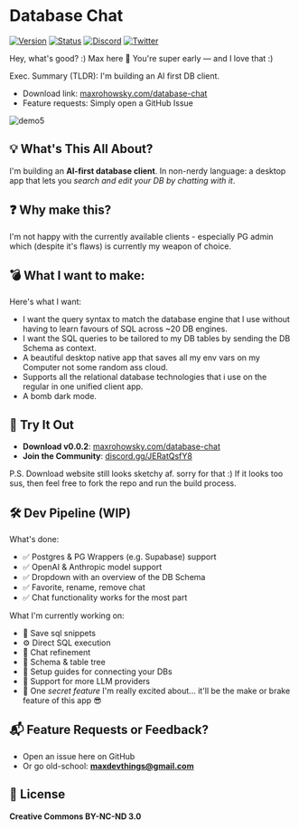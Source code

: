 # Database Chat

[![Version](https://img.shields.io/badge/VERSION-0.0.2-brightgreen?style=for-the-badge)](https://maxrohowsky.com/database-chat)
[![Status](https://img.shields.io/badge/STATUS-EARLY_ACCESS-orange?style=for-the-badge)](https://maxrohowsky.com/database-chat)
[![Discord](https://img.shields.io/badge/COMMUNITY-JOIN_NOW-7289DA?style=for-the-badge&logo=discord&logoColor=white)](https://discord.gg/JERatQsfY8)
[![Twitter](https://img.shields.io/badge/FOLLOW-@MAXROHOWSKY-1DA1F2?style=for-the-badge&logo=twitter&logoColor=white)](https://x.com/MaxRohowsky)

Hey, what's good? :) Max here 👋 You're super early — and I love that :)

Exec. Summary (TLDR): I'm building an AI first DB client.
- Download link: [maxrohowsky.com/database-chat](https://maxrohowsky.com/database-chat)
- Feature requests: Simply open a GitHub Issue

![demo5](https://github.com/user-attachments/assets/c96773f7-6152-4755-84c1-e6935884ebca)


## 💡 What's This All About?

I'm building an **AI-first database client**. In non-nerdy language: a desktop app that lets you *search and edit your DB by chatting with it*.

## ❓ Why make this?

I'm not happy with the currently available clients - especially PG admin which (despite it's flaws) is currently my weapon of choice.

## 💣 What I want to make:

Here's what I want:
- I want the query syntax to match the database engine that I use without having to learn favours of SQL across ~20 DB engines.
- I want the SQL queries to be tailored to my DB tables by sending the DB Schema as context.
- A beautiful desktop native app that saves all my env vars on my Computer not some random ass cloud.
- Supports all the relational database technologies that i use on the regular in one unified client app.  
- A bomb dark mode.

## 🚀 Try It Out

* **Download v0.0.2**: [maxrohowsky.com/database-chat](https://maxrohowsky.com/database-chat)
* **Join the Community**: [discord.gg/JERatQsfY8](https://discord.gg/JERatQsfY8)

P.S. Download website still looks sketchy af. sorry for that :) If it looks too sus, then feel free to fork the repo and run the build process.

## 🛠️ Dev Pipeline (WIP)

What's done:
* ✅ Postgres & PG Wrappers (e.g. Supabase) support
* ✅ OpenAI & Anthropic model support
* ✅ Dropdown with an overview of the DB Schema
* ✅ Favorite, rename, remove chat
* ✅ Chat functionality works for the most part

What I'm currently working on:
* 💾 Save sql snippets
* ⚙️ Direct SQL execution
* 🧠 Chat refinement
* 🌲 Schema & table tree
* 📘 Setup guides for connecting your DBs
* 🔌 Support for more LLM providers
* 🎁 One *secret feature* I'm really excited about... it'll be the make or brake feature of this app 😎

## 📬 Feature Requests or Feedback?

* Open an issue here on GitHub
* Or go old-school: **maxdevthings@gmail.com**

## 📄 License

**Creative Commons BY-NC-ND 3.0** 

